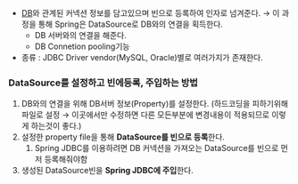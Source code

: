 - [DB](DB)와 관계된 커넥션 정보를 담고있으며 빈으로 등록하여 인자로 넘겨준다. → 이 과정을 통해 Spring은 DataSource로 DB와의 연결을 획득한다.
    - DB 서버와의 연결을 해준다.
    - DB Connetion pooling기능
- 종류 : JDBC Driver vendor(MySQL, Oracle)별로 여러가지가 존재한다.

### DataSource를 설정하고 빈에등록, 주입하는 방법

1. DB와의 연결을 위해 DB서버 정보(Property)를 설정한다. (하드코딩을 피하기위해 파일로 설정 → 이곳에서만 수정하면 다른 모든부분에 변경내용이 적용되므로 이렇게 하는것이 좋다.)
2. 설정한 property file을 통해 **DataSource를 빈으로 등록**한다.
    1. Spring JDBC를 이용하려면 DB 커넥션을 가져오는 DataSource를 빈으로 먼저 등록해줘야함
3. 생성된 DataSource빈을 **Spring JDBC에 주입**한다.